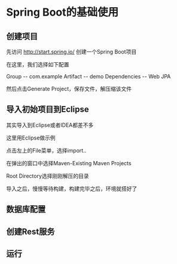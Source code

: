 # Spring Boot的基础使用

## 创建项目

先访问 http://start.spring.io/ 创建一个Spring Boot项目 

在这里，我们选择如下配置

Group -- com.example
Artifact -- demo
Dependencies -- Web JPA

然后点击Generate Project，保存文件，解压缩该文件

## 导入初始项目到Eclipse
其实导入到Eclipse或者IDEA都差不多

这里用Eclipse做示例

点击左上的File菜单，选择import..

在弹出的窗口中选择Maven-Existing Maven Projects

Root Directory选择刚刚解压的目录

导入之后，慢慢等待构建，构建完毕之后，环境就搭好了

## 数据库配置

## 创建Rest服务

## 运行
